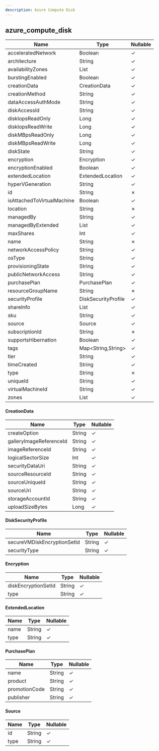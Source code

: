 ```yaml
---
description: Azure Compute Disk
---
```

azure_compute_disk
------------------

| **Name**                   | **Type**            | **Nullable** |
| -------------------------- | ------------------- | ------------ |
| acceleratedNetwork         | Boolean             | &check;      |
| architecture               | String              | &check;      |
| availabilityZones          | List<String>        | &check;      |
| burstingEnabled            | Boolean             | &check;      |
| creationData               | CreationData        | &check;      |
| creationMethod             | String              | &check;      |
| dataAccessAuthMode         | String              | &check;      |
| diskAccessId               | String              | &check;      |
| diskIopsReadOnly           | Long                | &check;      |
| diskIopsReadWrite          | Long                | &check;      |
| diskMBpsReadOnly           | Long                | &check;      |
| diskMBpsReadWrite          | Long                | &check;      |
| diskState                  | String              | &check;      |
| encryption                 | Encryption          | &check;      |
| encryptionEnabled          | Boolean             | &check;      |
| extendedLocation           | ExtendedLocation    | &check;      |
| hyperVGeneration           | String              | &check;      |
| id                         | String              | &cross;      |
| isAttachedToVirtualMachine | Boolean             | &check;      |
| location                   | String              | &cross;      |
| managedBy                  | String              | &check;      |
| managedByExtended          | List<String>        | &check;      |
| maxShares                  | Int                 | &check;      |
| name                       | String              | &cross;      |
| networkAccessPolicy        | String              | &check;      |
| osType                     | String              | &check;      |
| provisioningState          | String              | &check;      |
| publicNetworkAccess        | String              | &check;      |
| purchasePlan               | PurchasePlan        | &check;      |
| resourceGroupName          | String              | &cross;      |
| securityProfile            | DiskSecurityProfile | &check;      |
| shareInfo                  | List<String>        | &check;      |
| sku                        | String              | &check;      |
| source                     | Source              | &check;      |
| subscriptionId             | String              | &cross;      |
| supportsHibernation        | Boolean             | &check;      |
| tags                       | Map<String,String>  | &check;      |
| tier                       | String              | &check;      |
| timeCreated                | String              | &check;      |
| type                       | String              | &cross;      |
| uniqueId                   | String              | &check;      |
| virtualMachineId           | String              | &check;      |
| zones                      | List<String>        | &check;      |

#### CreationData
| **Name**                | **Type** | **Nullable** |
| ----------------------- | -------- | ------------ |
| createOption            | String   | &check;      |
| galleryImageReferenceId | String   | &check;      |
| imageReferenceId        | String   | &check;      |
| logicalSectorSize       | Int      | &check;      |
| securityDataUri         | String   | &check;      |
| sourceResourceId        | String   | &check;      |
| sourceUniqueId          | String   | &check;      |
| sourceUri               | String   | &check;      |
| storageAccountId        | String   | &check;      |
| uploadSizeBytes         | Long     | &check;      |

#### DiskSecurityProfile
| **Name**                    | **Type** | **Nullable** |
| --------------------------- | -------- | ------------ |
| secureVMDiskEncryptionSetId | String   | &check;      |
| securityType                | String   | &check;      |

#### Encryption
| **Name**            | **Type** | **Nullable** |
| ------------------- | -------- | ------------ |
| diskEncryptionSetId | String   | &check;      |
| type                | String   | &check;      |

#### ExtendedLocation
| **Name** | **Type** | **Nullable** |
| -------- | -------- | ------------ |
| name     | String   | &check;      |
| type     | String   | &check;      |

#### PurchasePlan
| **Name**      | **Type** | **Nullable** |
| ------------- | -------- | ------------ |
| name          | String   | &check;      |
| product       | String   | &check;      |
| promotionCode | String   | &check;      |
| publisher     | String   | &check;      |

#### Source
| **Name** | **Type** | **Nullable** |
| -------- | -------- | ------------ |
| id       | String   | &check;      |
| type     | String   | &check;      |
